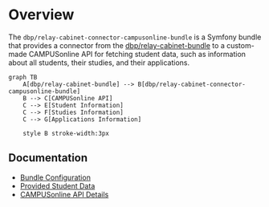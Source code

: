 # Overview

The `dbp/relay-cabinet-connector-campusonline-bundle` is a Symfony bundle that
provides a connector from the
[dbp/relay-cabinet-bundle](https://packagist.org/packages/dbp/relay-cabinet-bundle)
to a custom-made CAMPUSonline API for fetching student data, such as information
about all students, their studies, and their applications.

```mermaid
graph TB
    A[dbp/relay-cabinet-bundle] --> B[dbp/relay-cabinet-connector-campusonline-bundle]
    B --> C[CAMPUSonline API]
    C --> E[Student Information]
    C --> F[Studies Information]
    C --> G[Applications Information]

    style B stroke-width:3px
```

## Documentation

* [Bundle Configuration](./config.md)
* [Provided Student Data](./data.md)
* [CAMPUSonline API Details](./co-api.md)
